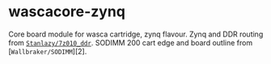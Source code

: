# wascacore-zynq
Core board module for wasca cartridge, zynq flavour.
Zynq and DDR routing from [`Stanlazy/7z010_ddr`][1].
SODIMM 200 cart edge and board outline from [`Wallbraker/SODIMM`][2].

[1]: https://github.com/Stanlazy/7z010_ddr
[1]: https://github.com/Wallbraker/SODIMM

